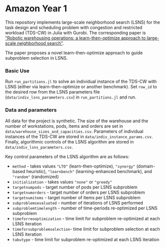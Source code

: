 # Amazon Year 1 

This repository implements large-scale neighborhood search (LSNS) for the task
design and scheduling problem with congestion and restricted workload (TDS-CW) in Julia with Gurobi. The corresponding paper is ["Robotic warehousing operations: a learn-then-optimize approach to large-scale neighborhood search"](https://arxiv.org/abs/2408.16890).

The paper proposes a novel learn-then-optimize approach to guide subproblem selection in LSNS. 

### Basic Use
Run `run_partitions.jl` to solve an individual instance of the TDS-CW with LSNS (either via learn-then-optimize or another benchmark).  Set `row_id` to the desired row from the LSNS parameters file (`data/indiv_lsns_parameters.csv`) in `run_partitions.jl` and run. 

### Data and parameters

All data for the project is synthetic. The size of the warehouse and the number of workstations, pods, items and orders are set in `data/warehouse_sizes_and_capacities.csv`. Parameters of individual instances of the TDS-CW are stored in `data/indiv_instance_params.csv`. Finally, algorithmic controls of the LSNS algorithm are stored in `data/indiv_lsns_parameters.csv`.

 Key control parameters of the LSNS algorithm are as follows:
- `method` - takes values `"LTO"` (learn-then-optimize), `"synergy"` (domain-based heuristic), `"learnbench"` (learning-enhanced benchmark), and `"random"` (randomized)
- `initialization` - takes values `"none"` or `"greedy"`
- `targetnumpods` - target number of pods per LSNS subproblem
- `targetnumorders` - target number of orders per LSNS subproblem
- `targetnumitems` - target number of items per LSNS subproblem
- `subproblemsevaluated`  - number of iterations of LSNS performed
- `subproblemtimelength` - number of time-periods re-optimized per LSNS subproblem
- `timeforreooptimization` - time limit for subproblem re-optimized at each LSNS iteration
- `timeforsubproblemselection`- time limit for subproblem selection at each LSNS iteration
- `tabutype` - time limit for subproblem re-optimized at each LSNS iteration
